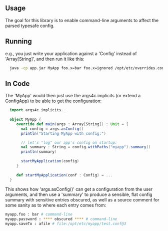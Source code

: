 ## Usage

The goal for this library is to enable command-line arguments to affect the parsed typesafe config.

## Running

e.g., you just write your application against a 'Config' instead of 'Array\[String\]', and then run it like this: 

```bash
  java -cp app.jar MyApp foo.x=bar foo.x=ignored /opt/etc/overrides.conf prod.conf
```

## In Code

The 'MyApp' would then just use the args4c.implicits (or extend a ConfigApp) to be able to get the configuration: 

```scala
  import args4c.implicits._
  
  object MyApp {
     override def main(args : Array[String]) : Unit = {
       val config = args.asConfig()
       println("Starting MyApp with config:")

       // let's "log" our app's config on startup:
       val summary : String = config.withPaths("myapp").summary()
       println(summary)
       
       startMyApplication(config)
     }
     
     def startMyApplication(conf : Config) = ...
  }
```

This shows how 'args.asConfig()' can get a configuration from the user arguments, and then use a 'summary' to produce a sensible, flat config summary
with sensitive entries obscured, as well as a source comment for some sanity as to where each entry comes from:

```bash
myapp.foo : bar # command-line
myapp.password : **** obscured **** # command-line
myapp.saveTo : afile # file:/opt/etc/myapp/test.conf@3
```
